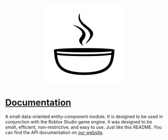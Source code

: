 <div style="text-align:center"><img src=".moonwave/static/SoupWhiteBlack.png" alt="Stew Logo" width="256"/></div>

# [Documentation](https://data-oriented-house.github.io/Stew/)

A small data-oriented entity-component module. It is designed to be used in conjunction with the Roblox Studio game engine. It was designed to be small, efficient, non-restrictive, and easy to use. Just like this README. You can find the API documentation on [our website](https://data-oriented-house.github.io/Stew/).
